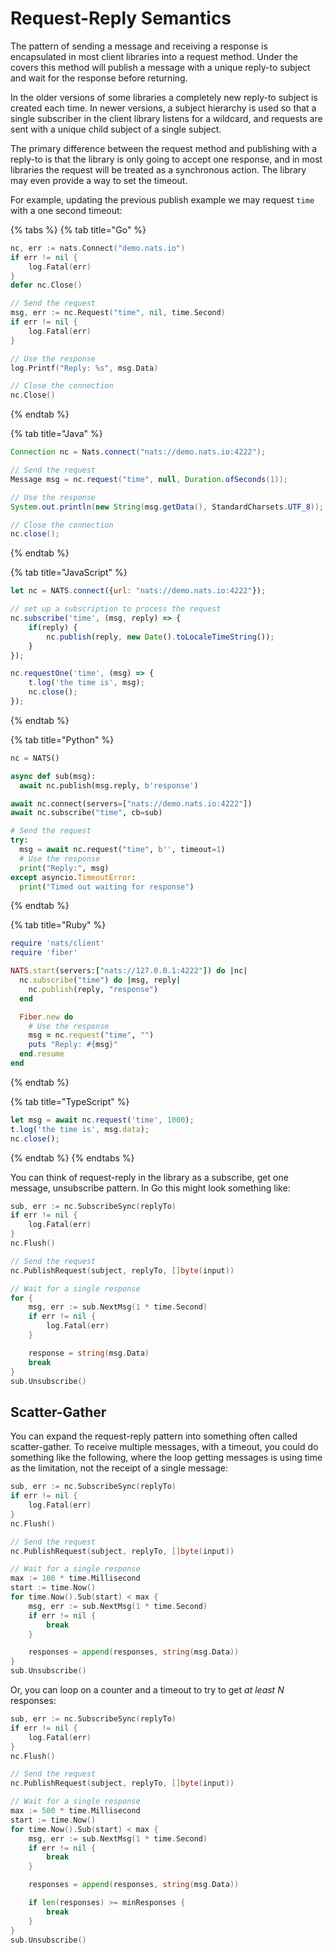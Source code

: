 # Request-Reply Semantics

The pattern of sending a message and receiving a response is encapsulated in most client libraries into a request method. Under the covers this method will publish a message with a unique reply-to subject and wait for the response before returning.

In the older versions of some libraries a completely new reply-to subject is created each time. In newer versions, a subject hierarchy is used so that a single subscriber in the client library listens for a wildcard, and requests are sent with a unique child subject of a single subject.

The primary difference between the request method and publishing with a reply-to is that the library is only going to accept one response, and in most libraries the request will be treated as a synchronous action. The library may even provide a way to set the timeout.

For example, updating the previous publish example we may request `time` with a one second timeout:

{% tabs %}
{% tab title="Go" %}
```go
nc, err := nats.Connect("demo.nats.io")
if err != nil {
    log.Fatal(err)
}
defer nc.Close()

// Send the request
msg, err := nc.Request("time", nil, time.Second)
if err != nil {
    log.Fatal(err)
}

// Use the response
log.Printf("Reply: %s", msg.Data)

// Close the connection
nc.Close()
```
{% endtab %}

{% tab title="Java" %}
```java
Connection nc = Nats.connect("nats://demo.nats.io:4222");

// Send the request
Message msg = nc.request("time", null, Duration.ofSeconds(1));

// Use the response
System.out.println(new String(msg.getData(), StandardCharsets.UTF_8));

// Close the connection
nc.close();
```
{% endtab %}

{% tab title="JavaScript" %}
```javascript
let nc = NATS.connect({url: "nats://demo.nats.io:4222"});

// set up a subscription to process the request
nc.subscribe('time', (msg, reply) => {
    if(reply) {
        nc.publish(reply, new Date().toLocaleTimeString());
    }
});

nc.requestOne('time', (msg) => {
    t.log('the time is', msg);
    nc.close();
});
```
{% endtab %}

{% tab title="Python" %}
```python
nc = NATS()

async def sub(msg):
  await nc.publish(msg.reply, b'response')

await nc.connect(servers=["nats://demo.nats.io:4222"])
await nc.subscribe("time", cb=sub)

# Send the request
try:
  msg = await nc.request("time", b'', timeout=1)
  # Use the response
  print("Reply:", msg)
except asyncio.TimeoutError:
  print("Timed out waiting for response")
```
{% endtab %}

{% tab title="Ruby" %}
```ruby
require 'nats/client'
require 'fiber'

NATS.start(servers:["nats://127.0.0.1:4222"]) do |nc|
  nc.subscribe("time") do |msg, reply|
    nc.publish(reply, "response")
  end

  Fiber.new do
    # Use the response
    msg = nc.request("time", "")
    puts "Reply: #{msg}"
  end.resume
end
```
{% endtab %}

{% tab title="TypeScript" %}
```typescript
let msg = await nc.request('time', 1000);
t.log('the time is', msg.data);
nc.close();
```
{% endtab %}
{% endtabs %}

You can think of request-reply in the library as a subscribe, get one message, unsubscribe pattern. In Go this might look something like:

```go
sub, err := nc.SubscribeSync(replyTo)
if err != nil {
    log.Fatal(err)
}
nc.Flush()

// Send the request
nc.PublishRequest(subject, replyTo, []byte(input))

// Wait for a single response
for {
    msg, err := sub.NextMsg(1 * time.Second)
    if err != nil {
        log.Fatal(err)
    }

    response = string(msg.Data)
    break
}
sub.Unsubscribe()
```

## Scatter-Gather

You can expand the request-reply pattern into something often called scatter-gather. To receive multiple messages, with a timeout, you could do something like the following, where the loop getting messages is using time as the limitation, not the receipt of a single message:

```go
sub, err := nc.SubscribeSync(replyTo)
if err != nil {
    log.Fatal(err)
}
nc.Flush()

// Send the request
nc.PublishRequest(subject, replyTo, []byte(input))

// Wait for a single response
max := 100 * time.Millisecond
start := time.Now()
for time.Now().Sub(start) < max {
    msg, err := sub.NextMsg(1 * time.Second)
    if err != nil {
        break
    }

    responses = append(responses, string(msg.Data))
}
sub.Unsubscribe()
```

Or, you can loop on a counter and a timeout to try to get _at least N_ responses:

```go
sub, err := nc.SubscribeSync(replyTo)
if err != nil {
    log.Fatal(err)
}
nc.Flush()

// Send the request
nc.PublishRequest(subject, replyTo, []byte(input))

// Wait for a single response
max := 500 * time.Millisecond
start := time.Now()
for time.Now().Sub(start) < max {
    msg, err := sub.NextMsg(1 * time.Second)
    if err != nil {
        break
    }

    responses = append(responses, string(msg.Data))

    if len(responses) >= minResponses {
        break
    }
}
sub.Unsubscribe()
```

